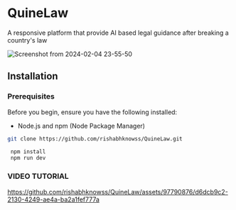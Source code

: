 # QuineLaw

A responsive platform that provide AI based legal guidance after breaking a country's law 

![Screenshot from 2024-02-04 23-55-50](https://github.com/rishabhknowss/QuineLaw/assets/97790876/4b9ede98-6dac-402b-bbc6-e16dec5384e6)

## Installation 

### Prerequisites

Before you begin, ensure you have the following installed:

- Node.js and npm (Node Package Manager)

```bash
git clone https://github.com/rishabhknowss/QuineLaw.git
```

```bash 
 npm install
 npm run dev
 ```
### VIDEO TUTORIAL 

https://github.com/rishabhknowss/QuineLaw/assets/97790876/d6dcb9c2-2130-4249-ae4a-ba2a1fef777a

